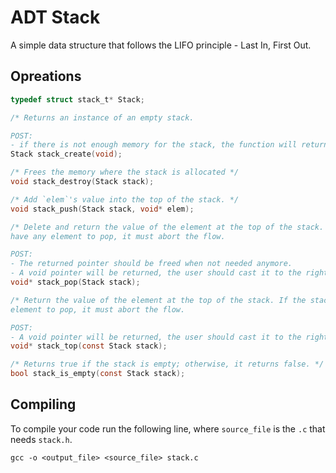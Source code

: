 # ADT Stack

A simple data structure that follows the LIFO principle - Last In, First Out.

## Opreations

```c
typedef struct stack_t* Stack;

/* Returns an instance of an empty stack. 

POST:
- if there is not enough memory for the stack, the function will return NULL. */
Stack stack_create(void);

/* Frees the memory where the stack is allocated */
void stack_destroy(Stack stack);

/* Add `elem`'s value into the top of the stack. */
void stack_push(Stack stack, void* elem);

/* Delete and return the value of the element at the top of the stack. If the stack does not
have any element to pop, it must abort the flow. 

POST:
- The returned pointer should be freed when not needed anymore.
- A void pointer will be returned, the user should cast it to the right type. */
void* stack_pop(Stack stack);

/* Return the value of the element at the top of the stack. If the stack does not have any 
element to pop, it must abort the flow. 

POST:
- A void pointer will be returned, the user should cast it to the right type.*/
void* stack_top(const Stack stack);

/* Returns true if the stack is empty; otherwise, it returns false. */
bool stack_is_empty(const Stack stack);
```

## Compiling

To compile your code run the following line, where `source_file` is the `.c` that needs `stack.h`.

    gcc -o <output_file> <source_file> stack.c
